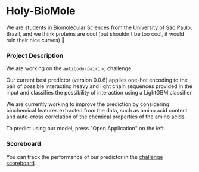 # Holy-BioMole
We are students in Biomolecular Sciences from the University of São Paulo, Brazil, and we think proteins are cool (but shouldn't be too cool, it would ruin their nice curves) 🙌


### Project Description
We are working on the `antibody-pairing` challenge.

Our current best predictor (version 0.0.6) applies one-hot encoding to the pair of possible interacting heavy and light chain sequences provided in the input and classifies the possibility of interaction using a LightGBM classifier.

We are currently working to improve the prediction by considering biochemical features extracted from the data, such as amino acid content and auto-cross correlation of the chemical properties of the amino acids.

To predict using our model, press "Open Application" on the left. 

### Scoreboard
You can track the performance of our predictor in the [challenge scoreboard](https://biolib.com/biohackathon/antibody-pairing-scoreboard/).
